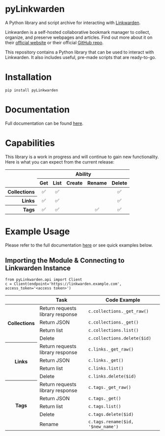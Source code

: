 # pyLinkwarden
A Python library and script archive for interacting with [Linkwarden](https://github.com/linkwarden/linkwarden).

Linkwarden is a self-hosted collaborative bookmark manager to collect, organize, and preserve webpages and articles.  Find out more about it on their [official website](https://linkwarden.app/) or their official [GitHub repo](https://github.com/linkwarden/linkwarden).

This repository contains a Python library that can be used to interact with Linkwarden.  It also includes useful, pre-made scripts that are ready-to-go.

# Installation
```
pip install pyLinkwarden
```

# Documentation
Full documentation can be found [here](https://tylwright.github.io/pyLinkwarden/pyLinkwarden.html).

# Capabilities
This library is a work in progress and will continue to gain new functionality.  Here is what you can expect from the current release:
<table style='text-align: center;'>
    <thead>
        <tr>
            <th rowspan='2'></th>
            <th style='text-align: center;' colspan='5'>Ability</th>
        </tr>
        <tr>
            <th>Get</th>
            <th>List</th>
            <th>Create</th>
            <th>Rename</th>
            <th>Delete</th>
        </tr>
    </thead>
    <tbody>
        <tr>
            <th style='text-align: right;'>Collections</th>
            <td>✅</td>
            <td>✅</td>
            <td></td>
            <td></td>
            <td>✅</td>
        </tr>
        <tr>
            <th style='text-align: right;'>Links</th>
            <td>✅</td>
            <td>✅</td>
            <td></td>
            <td></td>
            <td>✅</td>
        </tr>
        <tr>
            <th style='text-align: right;'>Tags</th>
            <td>✅</td>
            <td>✅</td>
            <td></td>
            <td>✅</td>
            <td>✅</td>
        </tr>
    </tbody>
</table>

# Example Usage
Please refer to the full documentation [here](https://tylwright.github.io/pyLinkwarden/pyLinkwarden.html) or see quick examples below.
## Importing the Module & Connecting to Linkwarden Instance
```
from pyLinkwarden.api import Client
c = Client(endpoint='https://linkwarden.example.com', access_token='<access token>')
```
<table>
    <thead>
        <tr>
            <th></th>
            <th>Task</th>
            <th>Code Example</th>
        </tr>
    </thead>
    <tbody>
        <tr>
            <th rowspan='4'>Collections</th>
            <td>Return requests library response</td>
            <td><code>c.collections._get_raw()</code></td>
        </tr>
        <tr>
            <td>Return JSON</td>
            <td><code>c.collections._get()</code></td>
        </tr>
        <tr>
            <td>Return list</td>
            <td><code>c.collections.list()</code></td>
        </tr>
        <tr>
            <td>Delete</td>
            <td><code>c.collections.delete($id)</code></td>
        </tr>
        <tr>
            <th rowspan='4'>Links</th>
            <td>Return requests library response</td>
            <td><code>c.links._get_raw()</code></td>
        </tr>
        <tr>
            <td>Return JSON</td>
            <td><code>c.links._get()</code></td>
        </tr>
        <tr>
            <td>Return list</td>
            <td><code>c.links.list()</code></td>
        </tr>
        <tr>
            <td>Delete</td>
            <td><code>c.links.delete($id)</code></td>
        </tr>
        <tr>
            <th rowspan='5'>Tags</th>
            <td>Return requests library response</td>
            <td><code>c.tags._get_raw()</code></td>
        </tr>
        <tr>
            <td>Return JSON</td>
            <td><code>c.tags._get()</code></td>
        </tr>
        <tr>
            <td>Return list</td>
            <td><code>c.tags.list()</code></td>
        </tr>
        <tr>
            <td>Delete</td>
            <td><code>c.tags.delete($id)</code></td>
        </tr>
        <tr>
            <td>Rename</td>
            <td><code>c.tags.rename($id, '$new_name')</code></td>
        </tr>
    </tbody>
</table>
